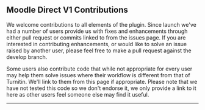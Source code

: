Moodle Direct V1 Contributions
------------------------------

We welcome contributions to all elements of the plugin. Since launch we've had a number of users provide us with fixes and enhancements through either pull request or commits linked to from the issues page. If you are interested in contributing enhancements, or would like to solve an issue raised by another user, please feel free to make a pull request against the develop branch.

Some users also contribute code that while not appropriate for every user may help them solve issues where their workflow is different from that of Turnitin. We'll link to them from this page if appropriate. Please note that we have not tested this code so we don't endorse it, we only provide a link to it here as other users feel someone else may find it useful.

------------------------------